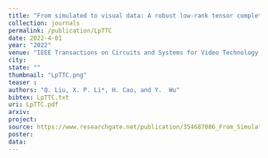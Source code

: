 ```yaml
---
title: "From simulated to visual data: A robust low-rank tensor completion approach using lp-regression for outlier resistance"
collection: journals
permalink: /publication/LpTTC
date: 2022-4-01
year: "2022"
venue: "IEEE Transactions on Circuits and Systems for Video Technology, vol. 32, no, 6, pp. 3462–3474, Jun."
city: 
state: ""
thumbnail: "LpTTC.png"
teaser : 
authors: "Q. Liu, X. P. Li*, H. Cao, and Y.  Wu"
bibtex: LpTTC.txt
uri: LpTTC.pdf
arxiv: 
project: 
source: https://www.researchgate.net/publication/354687086_From_Simulated_to_Visual_Data_A_Robust_Low-Rank_Tensor_Completion_Approach_using_lp-Regression_for_Outlier_Resistance
poster: 
data:
---
```

